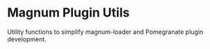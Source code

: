 # Magnum Plugin Utils

Utility functions to simplify magnum-loader and Pomegranate plugin development.